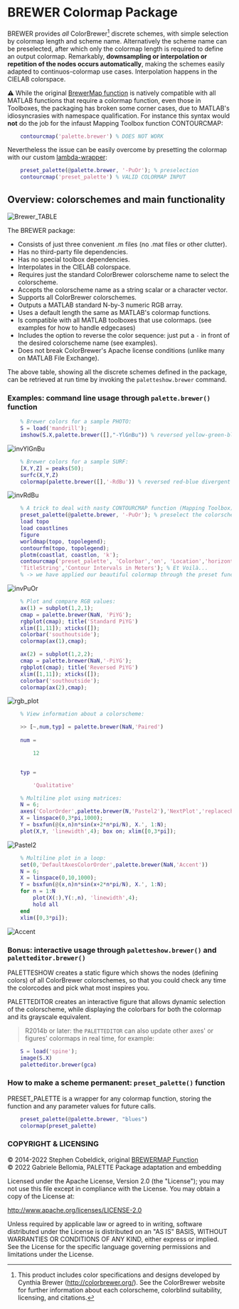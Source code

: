 BREWER Colormap Package
=======================

BREWER provides _all_ ColorBrewer[^1] discrete schemes, with simple selection by colormap length and scheme name. Alternatively the scheme name can be preselected, after which only the colormap length is required to define an output colormap. Remarkably, **downsampling or interpolation or repetition of the nodes occurs automatically**, making the schemes easily adapted to continuos-colormap use cases. Interpolation happens in the CIELAB colorspace.

⚠ While the original [BrewerMap function](https://github.com/DrosteEffect/BrewerMap) is natively compatible with all MATLAB functions that require a colormap function, even those in Toolboxes, the packaging has broken some corner cases, due to MATLAB's idiosyncrasies with namespace qualification. For instance this syntax would **not** do the job for the infaust Mapping Toolbox function CONTOURCMAP:
```matlab
    contourcmap('palette.brewer') % DOES NOT WORK
``` 
Nevertheless the issue can be easily overcome by presetting the colormap with our custom [lambda-wrapper](#how-to-make-a-scheme-permanent-presetpalette-function):
```matlab
    preset_palette(@palette.brewer, '-PuOr'); % preselection
    contourcmap('preset_palette') % VALID COLORMAP INPUT
``` 

## Overview: colorschemes and main functionality ##

![Brewer_TABLE](resources/brewer_show.svg)

The BREWER package:
* Consists of just three convenient .m files (no .mat files or other clutter).
* Has no third-party file dependencies.
* Has no special toolbox dependencies.
* Interpolates in the CIELAB colorspace.
* Requires just the standard ColorBrewer colorscheme name to select the colorscheme.
* Accepts the colorscheme name as a string scalar or a character vector.
* Supports all ColorBrewer colorschemes.
* Outputs a MATLAB standard N-by-3 numeric RGB array.
* Uses a default length the same as MATLAB's colormap functions.
* Is compatible with all MATLAB toolboxes that use colormaps. (see examples for how to handle edgecases)
* Includes the option to reverse the color sequence: just put a `-` in front of the desired colorscheme name (see examples).
* Does not break ColorBrewer's Apache license conditions (unlike many on MATLAB File Exchange).

The above table, showing all the discrete schemes defined in the package, can be retrieved at run time by invoking the `paletteshow.brewer` command.

### Examples: command line usage through `palette.brewer()` function ###

```matlab
    % Brewer colors for a sample PHOTO:
    S = load('mandrill');
    imshow(S.X,palette.brewer([],"-YlGnBu")) % reversed yellow-green-blue scheme
```
![invYlGnBu](resources/mandrill_invYlGnBu.png)
```matlab
    % Brewer colors for a sample SURF:
    [X,Y,Z] = peaks(50);
    surfc(X,Y,Z)
    colormap(palette.brewer([],'-RdBu')) % reversed red-blue divergent scheme
```
![invRdBu](resources/surfc_invRdBu.svg)
```matlab
    % A trick to deal with nasty CONTOURCMAP function (Mapping Toolbox):
    preset_palette(@palette.brewer, '-PuOr'); % preselect the colorscheme.
    load topo
    load coastlines
    figure
    worldmap(topo, topolegend);
    contourfm(topo, topolegend);
    plotm(coastlat, coastlon, 'k'); 
    contourcmap('preset_palette', 'Colorbar','on', 'Location','horizontal',...
    'TitleString','Contour Intervals in Meters'); % Et Voilà...
    % -> we have applied our beautiful colormap through the preset function!
```
![invPuOr](resources/worldmap_brewer.svg)
```matlab
    % Plot and compare RGB values:
    ax(1) = subplot(1,2,1); 
    cmap = palette.brewer(NaN, 'PiYG');
    rgbplot(cmap); title('Standard PiYG')
    xlim([1,11]); xticks([]);
    colorbar('southoutside');
    colormap(ax(1),cmap); 

    ax(2) = subplot(1,2,2);
    cmap = palette.brewer(NaN,'-PiYG');
    rgbplot(cmap); title('Reversed PiYG')
    xlim([1,11]); xticks([]);
    colorbar('southoutside');
    colormap(ax(2),cmap);
```
![rgb_plot](resources/rgbplot.svg)
```matlab    
    % View information about a colorscheme:

    >> [~,num,typ] = palette.brewer(NaN,'Paired')
    
    num =

        12


    typ =

        'Qualitative'
```
```matlab
    % Multiline plot using matrices:
    N = 6;
    axes('ColorOrder',palette.brewer(N,'Pastel2'),'NextPlot','replacechildren')
    X = linspace(0,3*pi,1000);
    Y = bsxfun(@(x,n)n*sin(x+2*n*pi/N), X.', 1:N);
    plot(X,Y, 'linewidth',4); box on; xlim([0,3*pi]);
```
![Pastel2](resources/pastel2.svg)
```matlab
    % Multiline plot in a loop:
    set(0,'DefaultAxesColorOrder',palette.brewer(NaN,'Accent'))
    N = 6;
    X = linspace(0,10,1000);
    Y = bsxfun(@(x,n)n*sin(x+2*n*pi/N), X.', 1:N);
    for n = 1:N
        plot(X(:),Y(:,n), 'linewidth',4);
        hold all
    end
    xlim([0,3*pi]);
```
![Accent](resources/accent.svg)

### Bonus: interactive usage through `paletteshow.brewer()` and `paletteditor.brewer()` ###

PALETTESHOW creates a static figure which shows the nodes (defining colors) of all ColorBrewer colorschemes, so that you could check any time the colorcodes and pick what most inspires you.

PALETTEDITOR creates an interactive figure that allows dynamic selection of the colorscheme, while displaying the colorbars for both the colormap and its grayscale equivalent.

> R2014b or later: the `PALETTEDITOR` can also update other axes' or figures' colormaps in real time, for example:

```matlab
    S = load('spine');
    image(S.X)
    paletteditor.brewer(gca)
```

### How to make a scheme permanent: `preset_palette()` function ###

PRESET_PALETTE is a wrapper for any colormap function, storing the function and any parameter values for future calls.

```matlab
    preset_palette(@palette.brewer, "blues")
    colormap(preset_palette)
```

### COPYRIGHT & LICENSING ###

 © 2014-2022 Stephen Cobeldick, original [BREWERMAP Function](https://github.com/DrosteEffect/BrewerMap)    
 © 2022 Gabriele Bellomia, PALETTE Package adaptation and embedding

 Licensed under the Apache License, Version 2.0 (the "License");
 you may not use this file except in compliance with the License.
 You may obtain a copy of the License at:

 http://www.apache.org/licenses/LICENSE-2.0

 Unless required by applicable law or agreed to in writing, software
 distributed under the License is distributed on an "AS IS" BASIS,
 WITHOUT WARRANTIES OR CONDITIONS OF ANY KIND, either express or implied.
 See the License for the specific language governing permissions and limitations under the License.


[^1]: This product includes color specifications and designs developed by Cynthia Brewer (http://colorbrewer.org/). See the ColorBrewer website for further information about each colorscheme, colorblind suitability, licensing, and citations.